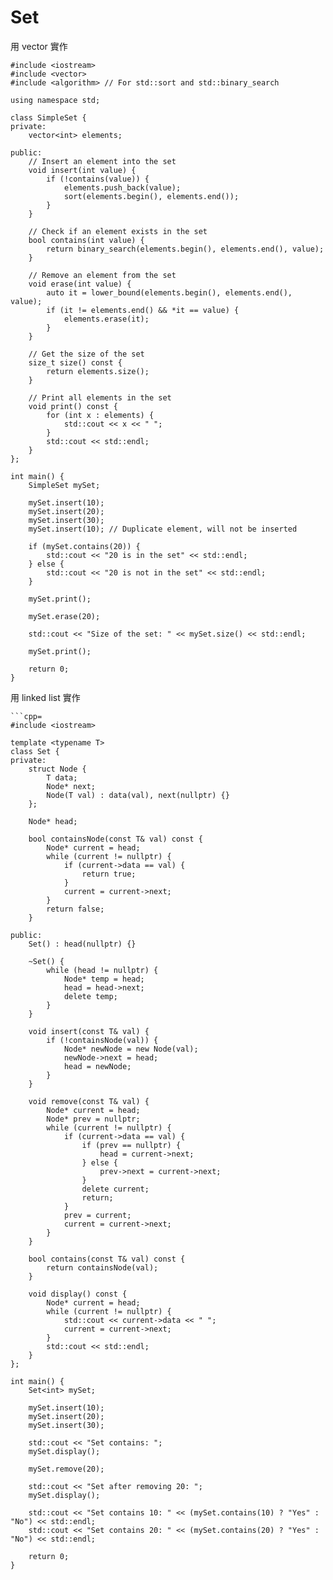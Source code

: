 # Set

用 vector 實作

```cpp=
#include <iostream>
#include <vector>
#include <algorithm> // For std::sort and std::binary_search

using namespace std;

class SimpleSet {
private:
    vector<int> elements;

public:
    // Insert an element into the set
    void insert(int value) {
        if (!contains(value)) {
            elements.push_back(value);
            sort(elements.begin(), elements.end());
        }
    }

    // Check if an element exists in the set
    bool contains(int value) {
        return binary_search(elements.begin(), elements.end(), value);
    }

    // Remove an element from the set
    void erase(int value) {
        auto it = lower_bound(elements.begin(), elements.end(), value);
        if (it != elements.end() && *it == value) {
            elements.erase(it);
        }
    }

    // Get the size of the set
    size_t size() const {
        return elements.size();
    }

    // Print all elements in the set
    void print() const {
        for (int x : elements) {
            std::cout << x << " ";
        }
        std::cout << std::endl;
    }
};

int main() {
    SimpleSet mySet;

    mySet.insert(10);
    mySet.insert(20);
    mySet.insert(30);
    mySet.insert(10); // Duplicate element, will not be inserted

    if (mySet.contains(20)) {
        std::cout << "20 is in the set" << std::endl;
    } else {
        std::cout << "20 is not in the set" << std::endl;
    }

    mySet.print();

    mySet.erase(20);

    std::cout << "Size of the set: " << mySet.size() << std::endl;

    mySet.print();

    return 0;
}
```

用 linked list 實作

```cpp=
```cpp=
#include <iostream>

template <typename T>
class Set {
private:
    struct Node {
        T data;
        Node* next;
        Node(T val) : data(val), next(nullptr) {}
    };

    Node* head;

    bool containsNode(const T& val) const {
        Node* current = head;
        while (current != nullptr) {
            if (current->data == val) {
                return true;
            }
            current = current->next;
        }
        return false;
    }

public:
    Set() : head(nullptr) {}

    ~Set() {
        while (head != nullptr) {
            Node* temp = head;
            head = head->next;
            delete temp;
        }
    }

    void insert(const T& val) {
        if (!containsNode(val)) {
            Node* newNode = new Node(val);
            newNode->next = head;
            head = newNode;
        }
    }

    void remove(const T& val) {
        Node* current = head;
        Node* prev = nullptr;
        while (current != nullptr) {
            if (current->data == val) {
                if (prev == nullptr) {
                    head = current->next;
                } else {
                    prev->next = current->next;
                }
                delete current;
                return;
            }
            prev = current;
            current = current->next;
        }
    }

    bool contains(const T& val) const {
        return containsNode(val);
    }

    void display() const {
        Node* current = head;
        while (current != nullptr) {
            std::cout << current->data << " ";
            current = current->next;
        }
        std::cout << std::endl;
    }
};

int main() {
    Set<int> mySet;

    mySet.insert(10);
    mySet.insert(20);
    mySet.insert(30);

    std::cout << "Set contains: ";
    mySet.display();

    mySet.remove(20);

    std::cout << "Set after removing 20: ";
    mySet.display();

    std::cout << "Set contains 10: " << (mySet.contains(10) ? "Yes" : "No") << std::endl;
    std::cout << "Set contains 20: " << (mySet.contains(20) ? "Yes" : "No") << std::endl;

    return 0;
}
```

```